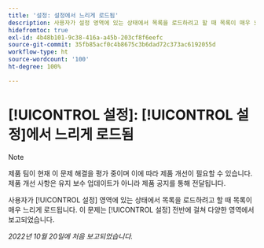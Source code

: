 ```yaml
---
title: '설정: 설정에서 느리게 로드됨'
description: 사용자가 설정 영역에 있는 상태에서 목록을 로드하려고 할 때 목록이 매우 느리게 로드됩니다. 이 문제는 설정 전반에 걸쳐 다양한 영역에서 보고되었습니다.
hidefromtoc: true
exl-id: 4b48b101-9c38-416a-a45b-203cf8f6eefc
source-git-commit: 35fb85acf0c4b8675c3b6dad72c373ac6192055d
workflow-type: ht
source-wordcount: '100'
ht-degree: 100%

---
```


# [!UICONTROL 설정]: [!UICONTROL 설정]에서 느리게 로드됨

<!--Converted to story-->

>[!NOTE]
>
>제품 팀이 현재 이 문제 해결을 평가 중이며 이에 따라 제품 개선이 필요할 수 있습니다. 제품 개선 사항은 유지 보수 업데이트가 아니라 제품 공지를 통해 전달됩니다.

사용자가 [!UICONTROL 설정] 영역에 있는 상태에서 목록을 로드하려고 할 때 목록이 매우 느리게 로드됩니다. 이 문제는 [!UICONTROL 설정] 전반에 걸쳐 다양한 영역에서 보고되었습니다.

_2022년 10월 20일에 처음 보고되었습니다._
